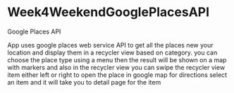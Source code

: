 # Week4WeekendGooglePlacesAPI
Google Places API

App uses google places web service API to get all the places new your location and display them in a recycler view based on category.
you can choose the place type using a menu then the result will be shown on a map with markers and also in the recycler view
you can swipe the recycler view item either left or right to open the place in google map for directions
select an item and it will take you to detail page for the item
